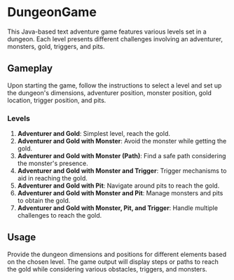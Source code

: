 # DungeonGame

This Java-based text adventure game features various levels set in a dungeon. Each level presents different challenges involving an adventurer, monsters, gold, triggers, and pits.


## Gameplay

Upon starting the game, follow the instructions to select a level and set up the dungeon's dimensions, adventurer position, monster position, gold location, trigger position, and pits.

### Levels

1. **Adventurer and Gold**: Simplest level, reach the gold.
2. **Adventurer and Gold with Monster**: Avoid the monster while getting the gold.
3. **Adventurer and Gold with Monster (Path)**: Find a safe path considering the monster's presence.
4. **Adventurer and Gold with Monster and Trigger**: Trigger mechanisms to aid in reaching the gold.
5. **Adventurer and Gold with Pit**: Navigate around pits to reach the gold.
6. **Adventurer and Gold with Monster and Pit**: Manage monsters and pits to obtain the gold.
7. **Adventurer and Gold with Monster, Pit, and Trigger**: Handle multiple challenges to reach the gold.

## Usage

Provide the dungeon dimensions and positions for different elements based on the chosen level. The game output will display steps or paths to reach the gold while considering various obstacles, triggers, and monsters.


